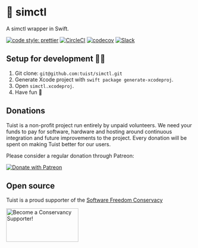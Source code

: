 # 📱 simctl

A simctl wrapper in Swift.

[![code style: prettier](https://img.shields.io/badge/code_style-prettier-ff69b4.svg?style=flat-square)](https://github.com/prettier/prettier)
[![CircleCI](https://circleci.com/gh/tuist/simulator.svg?style=svg)](https://circleci.com/gh/tuist/simulator)
[![codecov](https://codecov.io/gh/tuist/simctl/branch/master/graph/badge.svg)](https://codecov.io/gh/tuist/simctl)
[![Slack](http://slack.tuist.io/badge.svg)](http://slack.tuist.io)

## Setup for development 👩‍💻

1.  Git clone: `git@github.com:tuist/simctl.git`
2.  Generate Xcode project with `swift package generate-xcodeproj`.
3.  Open `simctl.xcodeproj`.
4.  Have fun 🤖

## Donations

Tuist is a non-profit project run entirely by unpaid volunteers. We need your funds to pay for software, hardware and hosting around continuous integration and future improvements to the project. Every donation will be spent on making Tuist better for our users.

Please consider a regular donation through Patreon:

[![Donate with Patreon](https://img.shields.io/badge/patreon-donate-green.svg)](https://www.patreon.com/tuist)

## Open source

Tuist is a proud supporter of the [Software Freedom Conservacy](https://sfconservancy.org/)

<a href="https://sfconservancy.org/supporter/"><img src="https://sfconservancy.org/img/supporter-badge.png" width="194" height="90" alt="Become a Conservancy Supporter!" border="0"/></a>
